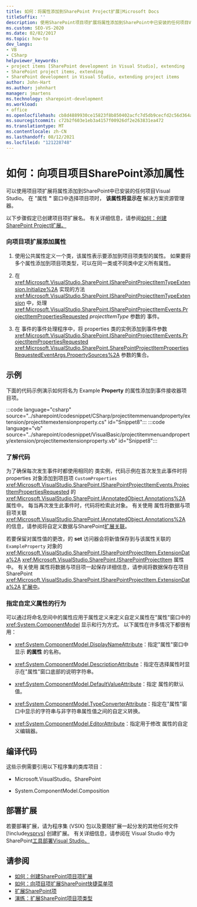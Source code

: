 ```yaml
---
title: 如何：将属性添加到SharePoint Project扩展|Microsoft Docs
titleSuffix: ''
description: 使用SharePoint项目项扩展将属性添加到SharePoint中已安装的任何项目Visual Studio。
ms.custom: SEO-VS-2020
ms.date: 02/02/2017
ms.topic: how-to
dev_langs:
- VB
- CSharp
helpviewer_keywords:
- project items [SharePoint development in Visual Studio], extending
- SharePoint project items, extending
- SharePoint development in Visual Studio, extending project items
author: John-Hart
ms.author: johnhart
manager: jmartens
ms.technology: sharepoint-development
ms.workload:
- office
ms.openlocfilehash: cb8d4889930ce15823f8b850402acfc7d5db9cecfd2c56d364a8af2a497cbce5
ms.sourcegitcommit: c72b2f603e1eb3a4157f00926df2e263831ea472
ms.translationtype: MT
ms.contentlocale: zh-CN
ms.lasthandoff: 08/12/2021
ms.locfileid: "121228748"
---
```

# <a name="how-to-add-a-property-to-a-sharepoint-project-item-extension"></a>如何：向项目项目SharePoint添加属性
  可以使用项目项扩展将属性添加到SharePoint中已安装的任何项目Visual Studio。 在 "属性 **"** 窗口中选择项目项时， **该属性将显示在** 解决方案资源管理器。

 以下步骤假定已创建项目项扩展名。 有关详细信息，请参阅[如何：创建SharePoint Project扩展。](../sharepoint/how-to-create-a-sharepoint-project-item-extension.md)

### <a name="to-add-a-property-to-a-project-item-extension"></a>向项目项扩展添加属性

1. 使用公共属性定义一个类，该属性表示要添加到项目项类型的属性。 如果要将多个属性添加到项目项类型，可以在同一类或不同类中定义所有属性。

2. 在 <xref:Microsoft.VisualStudio.SharePoint.ISharePointProjectItemTypeExtension.Initialize%2A> 实现的方法 <xref:Microsoft.VisualStudio.SharePoint.ISharePointProjectItemTypeExtension> 中，处理 <xref:Microsoft.VisualStudio.SharePoint.ISharePointProjectItemEvents.ProjectItemPropertiesRequested> *projectItemType* 参数的 事件。

3. 在 事件的事件处理程序中，将 properties 类的实例添加到事件参数 <xref:Microsoft.VisualStudio.SharePoint.ISharePointProjectItemEvents.ProjectItemPropertiesRequested> <xref:Microsoft.VisualStudio.SharePoint.SharePointProjectItemPropertiesRequestedEventArgs.PropertySources%2A> 参数的集合。

## <a name="example"></a>示例
 下面的代码示例演示如何将名为 Example **Property** 的属性添加到事件接收器项目项。

:::code language="csharp" source="../sharepoint/codesnippet/CSharp/projectitemmenuandproperty/extension/projectitemextensionproperty.cs" id="Snippet8":::
:::code language="vb" source="../sharepoint/codesnippet/VisualBasic/projectitemmenuandproperty/extension/projectitemextensionproperty.vb" id="Snippet8":::

### <a name="understand-the-code"></a>了解代码
 为了确保每次发生事件时都使用相同的 类实例，代码示例在首次发生此事件时将 properties 对象添加到项目项 `CustomProperties` <xref:Microsoft.VisualStudio.SharePoint.ISharePointProjectItemEvents.ProjectItemPropertiesRequested> 的 <xref:Microsoft.VisualStudio.SharePoint.IAnnotatedObject.Annotations%2A> 属性中。 每当再次发生此事件时，代码将检索此对象。 有关使用 属性将数据与项目项关联 <xref:Microsoft.VisualStudio.SharePoint.IAnnotatedObject.Annotations%2A> 的信息，请参阅将自定义数据与SharePoint[扩展关联](../sharepoint/associating-custom-data-with-sharepoint-tools-extensions.md)。

 若要保留对属性值的更改，的 **set** 访问器会将新值保存到与该属性关联的 `ExampleProperty` 对象的 <xref:Microsoft.VisualStudio.SharePoint.ISharePointProjectItem.ExtensionData%2A> <xref:Microsoft.VisualStudio.SharePoint.ISharePointProjectItem> 属性中。 有关使用 属性将数据与项目项一起保存详细信息，请参阅将数据保存在项目SharePoint <xref:Microsoft.VisualStudio.SharePoint.ISharePointProjectItem.ExtensionData%2A> [扩展中](../sharepoint/saving-data-in-extensions-of-the-sharepoint-project-system.md)。

### <a name="specify-the-behavior-of-custom-properties"></a>指定自定义属性的行为
 可以通过将命名空间中的属性应用于属性定义来定义自定义属性在"属性"窗口中的 <xref:System.ComponentModel> 显示和行为方式。 以下属性在许多情况下都很有用：

- <xref:System.ComponentModel.DisplayNameAttribute>：指定"属性"窗口中显示 **的属性** 的名称。

- <xref:System.ComponentModel.DescriptionAttribute>：指定在选择属性时显示在"属性"窗口底部的说明字符串。

- <xref:System.ComponentModel.DefaultValueAttribute>：指定 属性的默认值。

- <xref:System.ComponentModel.TypeConverterAttribute>：指定在"属性"窗口中显示的字符串与非字符串属性值之间的自定义转换。

- <xref:System.ComponentModel.EditorAttribute>：指定用于修改 属性的自定义编辑器。

## <a name="compile-the-code"></a>编译代码
 这些示例需要引用以下程序集的类库项目：

- Microsoft.VisualStudio。SharePoint

- System.ComponentModel.Composition

## <a name="deploy-the-extension"></a>部署扩展
 若要部署扩展，请为程序集 (VSIX) 包以及要随扩展一起分发的其他任何文件 [!include[vsprvs](../sharepoint/includes/vsprvs-md.md)] 创建扩展。 有关详细信息，请参阅在 Visual Studio 中为 SharePoint[工具部署Visual Studio。](../sharepoint/deploying-extensions-for-the-sharepoint-tools-in-visual-studio.md)

## <a name="see-also"></a>请参阅
- [如何：创建SharePoint项目项扩展](../sharepoint/how-to-create-a-sharepoint-project-item-extension.md)
- [如何：向项目项扩展SharePoint快捷菜单项](../sharepoint/how-to-add-a-shortcut-menu-item-to-a-sharepoint-project-item-extension.md)
- [扩展SharePoint项](../sharepoint/extending-sharepoint-project-items.md)
- [演练：扩展SharePoint项目项类型](../sharepoint/walkthrough-extending-a-sharepoint-project-item-type.md)
